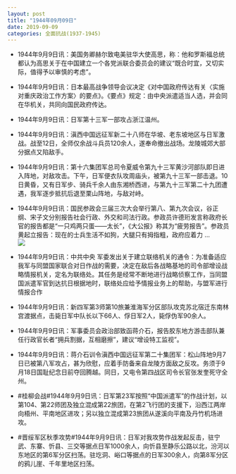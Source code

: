 ```yaml
---
layout: post
title: "1944年09月09日"
date: 2019-09-09
categories: 全面抗战(1937-1945)
---
```


<meta name="referrer" content="no-referrer" />

- 1944年9月9日讯：美国务卿赫尔致电美驻华大使高思，称：他和罗斯福总统都认为高思关于在中国建立一个各党派联合委员会的建议“既合时宜，又切实际，值得予以审慎的考虑”。 

- 1944年9月9日讯：日本最高战争领导会议决定《对中国政府传达有关〈实施对重庆政治工作方案〉的要点》。《要点》规定：由中央派遣适当人选，并会同在华机关，共同向国民政府传达。 

- 1944年9月9日讯：日军第十三军一部攻占浙江温州。 

- 1944年9月9日讯：滇西中国远征军新二十八师在华坡、老东坡地区与日军激战。战至12日，全师仅余战斗兵员120余人，遂奉命撤出战场。龙陵城郊大部分据点又陷敌手。 

- 1944年9月9日讯：第十六集团军总司令夏威令第九十三军黄沙河部队即日进入阵地，对敌攻击。下午，日军便衣队攻周庙头，被第九十三军一部击退。10日黄昏，又有日军步、骑兵千余人由东湘桥西进，与第九十三军第二十九团遭遇，我军逐步抵抗后退至栗山阵地，与敌对峙。 

- 1944年9月9日讯：国民参政会三届三次大会举行第八、第九次会议，谷正纲、宋子文分别报告社会行政、外交和司法行政。参政员许德珩发言称政府长官的报告都是“一只鸡两只蛋——太长”，《大公报》称其为“疲劳报告”。参政员黄起立报告：现在的士兵生活不如狗，大腿只有拇指粗，政府应着力 ... <br/><img src="https://wx3.sinaimg.cn/large/aca367d8ly1g6tdg6q1m2j20c80bx0su.jpg" />

- 1944年9月9日讯：中共中央 军委发出关于建立联络机关的通令：为准备适应我军与同盟国家联合对日作战的需要，决定在敌后各战略基地的司令部增设战略情报机关，定名为联络处。其任务是经常不断地进行战略侦察工作，当同盟国派遣军官到达抗日根据地时，联络处应给予情报业务上的帮助，与盟军进行情报合作 

- 1944年9月9日讯：新四军第3师第10旅兼淮海军分区部队攻克苏北宿迁东南林宫渡据点，击毙日军中队长以下66人、俘日军2人，毙俘伪军90余人。 

- 1944年9月9日讯：军事委员会政治部致函蒋介石，报告胶东地方游击部队兼任行政官长者“拥兵割据，互相磨擦”，建议“增设特工监视”。 

- 1944年9月9日讯：蒋介石训令滇西中国远征军第二十集团军：松山阵地9月7日已被第八军攻占，甚为欣慰，应着手防备来自龙陵方面敌之反攻。务须于9月18日国耻纪念日前夺回腾越。同日，又电令第四战区司令长官张发奎死守全州。 

- #桂柳会战#1944年9月9日讯：日军第23军按照“中国派遣军”的作战计划，以第104、第22师团及独立混成第22旅团，在第2飞行团的支援下，沿西江两岸向梧州、平南地区进攻；另以独立混成第23旅团从遂溪向平南及丹竹机场进攻。 

- #晋绥军区秋季攻势#1944年9月9日讯：日军对我攻势作战发起反击，驻宁武、东寨、忻县、三交等据点日军1000余人，向忻县至静乐公路以北，汾河以东地区的第6军分区扫荡。驻圪洞、峪口等据点的日军300余人，向第8军分区的鸦儿崖、千年里地区扫荡。 

